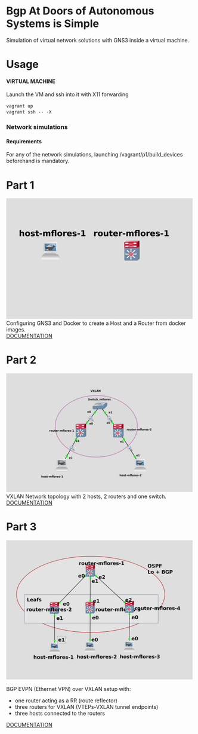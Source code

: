 # Bgp At Doors of Autonomous Systems is Simple

Simulation of virtual network solutions with GNS3 inside a virtual machine.

# Usage
#### VIRTUAL MACHINE
Launch the VM and ssh into it with X11 forwarding

``` 
vagrant up
vagrant ssh -- -X
```
### Network simulations
#### Requirements
For any of the network simulations, launching /vagrant/p1/build_devices beforehand is mandatory.

# Part 1
[<img src="Doc/topology_p1.png" width="500"/>](Topology1)\
Configuring GNS3 and Docker to create a Host and a Router from docker images.\
[DOCUMENTATION](Doc/p2.md)

# Part 2
[<img src="Doc/topology_p2.png" width="500"/>](Topology2)\
VXLAN Network topology with 2 hosts, 2 routers and one switch.\
[DOCUMENTATION](Doc/p2.md)

# Part 3
[<img src="Doc/topology_p3.png" width="500"/>](Topology3)

BGP EVPN (Ethernet VPN) over VXLAN setup with:
- one router acting as a RR (route reflector)
- three routers for VXLAN (VTEPs-VXLAN tunnel endpoints)
- three hosts connected to the routers 

[DOCUMENTATION](Doc/p3.md)


